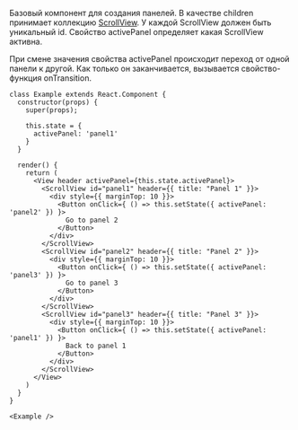 Базовый компонент для создания панелей. В качестве children принимает коллекцию [ScrollView](#scrollview). У каждой ScrollView должен быть уникальный id. Свойство activePanel определяет какая ScrollView активна.

При смене значения свойства activePanel происходит переход от одной панели к другой. Как только он заканчивается, вызывается свойство-функция onTransition.


```
class Example extends React.Component {
  constructor(props) {
    super(props);

    this.state = {
      activePanel: 'panel1'
    }
  }

  render() {
    return (
      <View header activePanel={this.state.activePanel}>
        <ScrollView id="panel1" header={{ title: "Panel 1" }}>
          <div style={{ marginTop: 10 }}>
            <Button onClick={ () => this.setState({ activePanel: 'panel2' }) }>
              Go to panel 2
            </Button>
          </div>
        </ScrollView>
        <ScrollView id="panel2" header={{ title: "Panel 2" }}>
          <div style={{ marginTop: 10 }}>
            <Button onClick={ () => this.setState({ activePanel: 'panel3' }) }>
              Go to panel 3
            </Button>
          </div>
        </ScrollView>
        <ScrollView id="panel3" header={{ title: "Panel 3" }}>
          <div style={{ marginTop: 10 }}>
            <Button onClick={ () => this.setState({ activePanel: 'panel1' }) }>
              Back to panel 1
            </Button>
          </div>
        </ScrollView>
      </View>
    )
  }
}

<Example />
```
